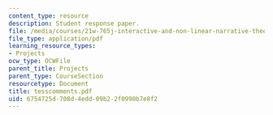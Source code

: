 ```yaml
---
content_type: resource
description: Student response paper.
file: /media/courses/21w-765j-interactive-and-non-linear-narrative-theory-and-practice-spring-2004/6754725d708d4edd09b22f0990b7e8f2_tesscomments.pdf
file_type: application/pdf
learning_resource_types:
- Projects
ocw_type: OCWFile
parent_title: Projects
parent_type: CourseSection
resourcetype: Document
title: tesscomments.pdf
uid: 6754725d-708d-4edd-09b2-2f0990b7e8f2
---
```

